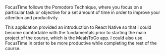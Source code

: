FocusTime follows the Pomodoro Technique, where you focus on a particular task or objective for a set amount of time in order to improve your attention and productivity.

This application provided an introduction to React Native so that I could become comfortable with the fundamentals prior to starting the main project of the course, which is the MealsToGo app. I could also use FocusTime in order to be more productive while completing the rest of the course.
